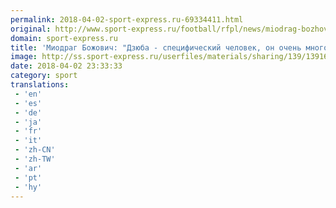 ```yaml
---
permalink: 2018-04-02-sport-express.ru-69334411.html
original: http://www.sport-express.ru/football/rfpl/news/miodrag-bozhovich-dzyuba-specificheskiy-chelovek-on-ochen-mnogo-razgovarivaet-i-mnogo-shutit-1391608/
domain: sport-express.ru
title: 'Миодраг Божович: "Дзюба - специфический человек, он очень много разговаривает и много шутит"'
image: http://ss.sport-express.ru/userfiles/materials/sharing/139/1391608.jpg
date: 2018-04-02 23:33:33
category: sport
translations: 
 - 'en'
 - 'es'
 - 'de'
 - 'ja'
 - 'fr'
 - 'it'
 - 'zh-CN'
 - 'zh-TW'
 - 'ar'
 - 'pt'
 - 'hy'
---
```


